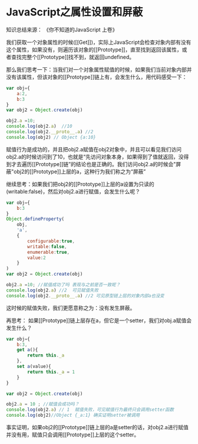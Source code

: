 # JavaScript之属性设置和屏蔽

知识总结来源： 《你不知道的JavaScript 上卷》

我们获取一个对象属性的时候(\[[Get]])，实际上JavaScript会检查对象内部有没有这个属性，如果没有，则遍历该对象的\[[Prototype]]，直至找到返回该属性，或者查找完整个\[[Prototype]]找不到，就返回undefined。

那么我们思考一下：当我们对一个对象属性赋值的时候，如果我们当前对象内部并没有该属性，但该对象的\[[Prototype]]链上有，会发生什么，用代码感受一下：

``` javascript
var obj={
    a:2,
    b:3
}
var obj2 = Object.create(obj)

obj2.a =10;
console.log(obj2.a)  //10
console.log(obj2.__proto__.a) //2
console.log(obj2) // Object {a:10}
```

赋值行为是成功的，并且把obj2.a赋值在obj2对象中，并且可以看见我们访问obj2.a的时候访问到了10，也就是“先访问对象本身，如果得到了值就返回，没得到才去遍历\[[Prototype]]链”的结论也是正确的。我们访问obj2.a的时候会"屏蔽"obj2的\[[Prototype]]上层的a，这种行为我们称之为“屏蔽”

继续思考：如果我们把obj2的\[[Prototype]]上层的a设置为只读的(writable:false)，然后对obj2.a进行赋值，会发生什么呢？

``` javascript
var obj={
    b:3
}
Object.defineProperty(
    obj,
    'a',
    {
        configurable:true,
        writable:false,
        enumerable:true,
        value:2
    }
)
var obj2 = Object.create(obj)

obj2.a =10; //赋值成功了吗 表现与之前是否一致呢？
console.log(obj2.a) //2  可见赋值失败 
console.log(obj2.__proto__.a) //2 可见原型链上层的对象内部a也没变

```

这时候的赋值失败，我们更愿意称之为：没有发生屏蔽。

再思考： 如果\[[Prototype]]链上层存在a，但它是一个setter，我们对obj.a赋值会发生什么？

``` javascript
var obj={
    b:3,
    get a(){
        return this._a
    },
    set a(value){
        return this._a = 1
    }
}

var obj2 = Object.create(obj)

obj2.a = 10 ; //赋值会成功吗？
console.log(obj2.a) // 1  赋值失败，可见赋值行为最终只会调用setter函数
console.log(obj2)//Object {_a:1} 确实证明setter被调用
```

事实证明，如果obj2的\[[Prototype]]链上层的a是setter的话，对obj2.a进行赋值并没有用，赋值只会调用\[[Prototype]]上层的这个setter。
